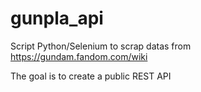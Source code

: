 # gunpla_api

Script Python/Selenium to scrap datas from https://gundam.fandom.com/wiki

The goal is to create a public REST API
